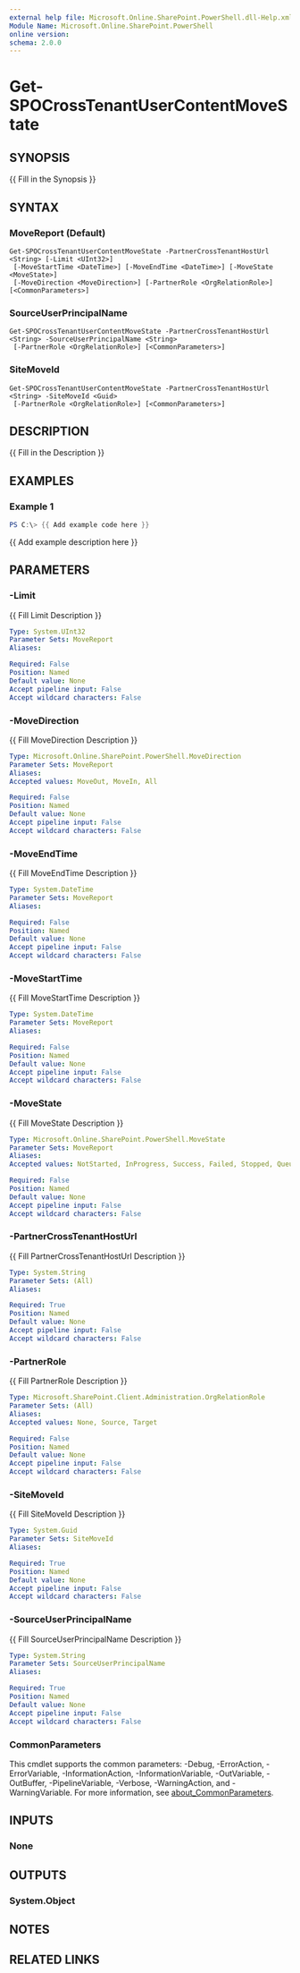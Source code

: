 ```yaml
---
external help file: Microsoft.Online.SharePoint.PowerShell.dll-Help.xml
Module Name: Microsoft.Online.SharePoint.PowerShell
online version:
schema: 2.0.0
---
```


# Get-SPOCrossTenantUserContentMoveState

## SYNOPSIS
{{ Fill in the Synopsis }}

## SYNTAX

### MoveReport (Default)
```
Get-SPOCrossTenantUserContentMoveState -PartnerCrossTenantHostUrl <String> [-Limit <UInt32>]
 [-MoveStartTime <DateTime>] [-MoveEndTime <DateTime>] [-MoveState <MoveState>]
 [-MoveDirection <MoveDirection>] [-PartnerRole <OrgRelationRole>] [<CommonParameters>]
```

### SourceUserPrincipalName
```
Get-SPOCrossTenantUserContentMoveState -PartnerCrossTenantHostUrl <String> -SourceUserPrincipalName <String>
 [-PartnerRole <OrgRelationRole>] [<CommonParameters>]
```

### SiteMoveId
```
Get-SPOCrossTenantUserContentMoveState -PartnerCrossTenantHostUrl <String> -SiteMoveId <Guid>
 [-PartnerRole <OrgRelationRole>] [<CommonParameters>]
```

## DESCRIPTION
{{ Fill in the Description }}

## EXAMPLES

### Example 1
```powershell
PS C:\> {{ Add example code here }}
```

{{ Add example description here }}

## PARAMETERS

### -Limit
{{ Fill Limit Description }}

```yaml
Type: System.UInt32
Parameter Sets: MoveReport
Aliases:

Required: False
Position: Named
Default value: None
Accept pipeline input: False
Accept wildcard characters: False
```

### -MoveDirection
{{ Fill MoveDirection Description }}

```yaml
Type: Microsoft.Online.SharePoint.PowerShell.MoveDirection
Parameter Sets: MoveReport
Aliases:
Accepted values: MoveOut, MoveIn, All

Required: False
Position: Named
Default value: None
Accept pipeline input: False
Accept wildcard characters: False
```

### -MoveEndTime
{{ Fill MoveEndTime Description }}

```yaml
Type: System.DateTime
Parameter Sets: MoveReport
Aliases:

Required: False
Position: Named
Default value: None
Accept pipeline input: False
Accept wildcard characters: False
```

### -MoveStartTime
{{ Fill MoveStartTime Description }}

```yaml
Type: System.DateTime
Parameter Sets: MoveReport
Aliases:

Required: False
Position: Named
Default value: None
Accept pipeline input: False
Accept wildcard characters: False
```

### -MoveState
{{ Fill MoveState Description }}

```yaml
Type: Microsoft.Online.SharePoint.PowerShell.MoveState
Parameter Sets: MoveReport
Aliases:
Accepted values: NotStarted, InProgress, Success, Failed, Stopped, Queued, NotSupported, Rescheduled, All

Required: False
Position: Named
Default value: None
Accept pipeline input: False
Accept wildcard characters: False
```

### -PartnerCrossTenantHostUrl
{{ Fill PartnerCrossTenantHostUrl Description }}

```yaml
Type: System.String
Parameter Sets: (All)
Aliases:

Required: True
Position: Named
Default value: None
Accept pipeline input: False
Accept wildcard characters: False
```

### -PartnerRole
{{ Fill PartnerRole Description }}

```yaml
Type: Microsoft.SharePoint.Client.Administration.OrgRelationRole
Parameter Sets: (All)
Aliases:
Accepted values: None, Source, Target

Required: False
Position: Named
Default value: None
Accept pipeline input: False
Accept wildcard characters: False
```

### -SiteMoveId
{{ Fill SiteMoveId Description }}

```yaml
Type: System.Guid
Parameter Sets: SiteMoveId
Aliases:

Required: True
Position: Named
Default value: None
Accept pipeline input: False
Accept wildcard characters: False
```

### -SourceUserPrincipalName
{{ Fill SourceUserPrincipalName Description }}

```yaml
Type: System.String
Parameter Sets: SourceUserPrincipalName
Aliases:

Required: True
Position: Named
Default value: None
Accept pipeline input: False
Accept wildcard characters: False
```

### CommonParameters
This cmdlet supports the common parameters: -Debug, -ErrorAction, -ErrorVariable, -InformationAction, -InformationVariable, -OutVariable, -OutBuffer, -PipelineVariable, -Verbose, -WarningAction, and -WarningVariable. For more information, see [about_CommonParameters](https://go.microsoft.com/fwlink/?LinkID=113216).

## INPUTS

### None

## OUTPUTS

### System.Object

## NOTES

## RELATED LINKS
